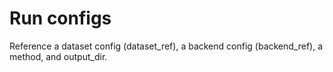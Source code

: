 # Run configs

Reference a dataset config (dataset_ref), a backend config (backend_ref), a method, and output_dir.
